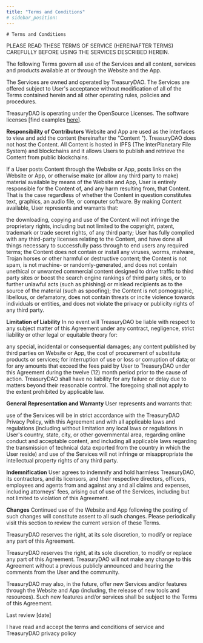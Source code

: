 ```yaml
---
title: "Terms and Conditions"
# sidebar_position:
---
```

```
# Terms and Conditions
```
PLEASE READ THESE TERMS OF SERVICE (HEREINAFTER TERMS) CAREFULLY BEFORE USING THE SERVICES DESCRIBED HEREIN.

The following Terms govern all use of the Services and all content, services and products available at or through the Website and the App.

The Services are owned and operated by TreasuryDAO. The Services are offered subject to User's acceptance without modification of all of the Terms contained herein and all other operating rules, policies and procedures.

TreasuryDAO is operating under the OpenSource Licenses. The software licenses [find examples [here](https://choosealicense.com/)].

**Responsibility of Contributors**
Website and App are used as the interfaces to view and add the content (hereinafter the "Content "). TreasuryDAO does not host the Content. All Content is hosted in IPFS (The InterPlanetary File System) and blockchains and it allows Users to publish and retrieve the Content from public blockchains.

If a User posts Content through the Website or App, posts links on the Website or App, or otherwise make (or allow any third party to make) material available by means of the Website and App, User is entirely responsible for the Content of, and any harm resulting from, that Content. That is the case regardless of whether the Content in question constitutes text, graphics, an audio file, or computer software. By making Content available, User represents and warrants that:

the downloading, copying and use of the Content will not infringe the proprietary rights, including but not limited to the copyright, patent, trademark or trade secret rights, of any third party;
User has fully complied with any third-party licenses relating to the Content, and have done all things necessary to successfully pass through to end users any required terms;
the Content does not contain or install any viruses, worms, malware, Trojan horses or other harmful or destructive content;
the Content is not spam, is not machine- or randomly-generated, and does not contain unethical or unwanted commercial content designed to drive traffic to third party sites or boost the search engine rankings of third party sites, or to further unlawful acts (such as phishing) or mislead recipients as to the source of the material (such as spoofing);
the Content is not pornographic, libellous, or defamatory, does not contain threats or incite violence towards individuals or entities, and does not violate the privacy or publicity rights of any third party.

**Limitation of Liability**
In no event will TreasuryDAO be liable with respect to any subject matter of this Agreement under any contract, negligence, strict liability or other legal or equitable theory for:

any special, incidental or consequential damages;
any content published by third parties on Website or App,
the cost of procurement of substitute products or services;
for interruption of use or loss or corruption of data; or
for any amounts that exceed the fees paid by User to TreasuryDAO under this Agreement during the twelve (12) month period prior to the cause of action.
TreasuryDAO shall have no liability for any failure or delay due to matters beyond their reasonable control. The foregoing shall not apply to the extent prohibited by applicable law.

**General Representation and Warranty**
User represents and warrants that:

use of the Services will be in strict accordance with the TreasuryDAO Privacy Policy, with this Agreement and with all applicable laws and regulations (including without limitation any local laws or regulations in User's country, state, city, or other governmental area, regarding online conduct and acceptable content, and including all applicable laws regarding the transmission of technical data exported from the country in which the User reside) and
use of the Services will not infringe or misappropriate the intellectual property rights of any third party.

**Indemnification**
User agrees to indemnify and hold harmless TreasuryDAO, its contractors, and its licensors, and their respective directors, officers, employees and agents from and against any and all claims and expenses, including attorneys' fees, arising out of use of the Services, including but not limited to violation of this Agreement.

**Changes**
Continued use of the Website and App following the posting of such changes will constitute assent to all such changes. Please periodically visit this section to review the current version of these Terms.

TreasuryDAO reserves the right, at its sole discretion, to modify or replace any part of this Agreement.

TreasuryDAO reserves the right, at its sole discretion, to modify or replace any part of this Agreement. TreasuryDAO will not make any change to this Agreement without a previous publicly announced and hearing the comments from the User and the community.

TreasuryDAO may also, in the future, offer new Services and/or features through the Website and App (including, the release of new tools and resources). Such new features and/or services shall be subject to the Terms of this Agreement.

Last review [date]

I have read and accept the terms and conditions of service and TreasuryDAO privacy policy
